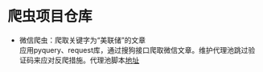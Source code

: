 # 爬虫项目仓库
* 微信爬虫：爬取关键字为“美联储”的文章  
    应用pyquery、request库，通过搜狗接口爬取微信文章。维护代理池跳过验证码来应对反爬措施。代理池脚本[地址](https://github.com/Python3WebSpider/ProxyPool)